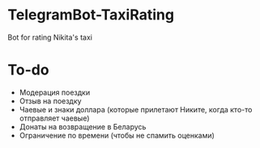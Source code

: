 # TelegramBot-TaxiRating
Bot for rating Nikita's taxi

# To-do
- Модерация поездки
- Отзыв на поездку
- Чаевые и знаки доллара (которые прилетают Никите, когда кто-то отправляет чаевые)
- Донаты на возвращение в Беларусь
- Ограничение по времени (чтобы не спамить оценками)
